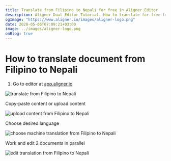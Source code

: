 ```yaml
---
title: Translate from Filipino to Nepali for free in Aligner Editor
description: Aligner Dual Editor Tutorial. How to translate for free from Filipino to Nepali. Aligner is multilingual document management platform. 
ogImage: "https://www.aligner.io/images/aligner-logo.png"
date: 2020-05-06T07:09:21+03:00
image: ../images/aligner-logo.png
onBlog: true
---
```


# How to translate document from Filipino to Nepali

1. Go to editor at [app.aligner.io](https://app.aligner.io "Aligner App web page")

![translate from Filipino to Nepali](../aligner-blank-editor.png "translate from Filipino to Nepali")

Copy-paste content or upload content

![upload content from Filipino to Nepali](../aligner-uploaded-document.png "upload content from Filipino to Nepali")

Choose desired language

![choose machine translation from Filipino to Nepali](../aligner-language-dropdown.png "choose machine translation from Filipino to Nepali")

Work and edit 2 documents in parallel

![edit translation from Filipino to Nepali](../aligner-double-sitded-editor.png "edit translation from Filipino to Nepali")

